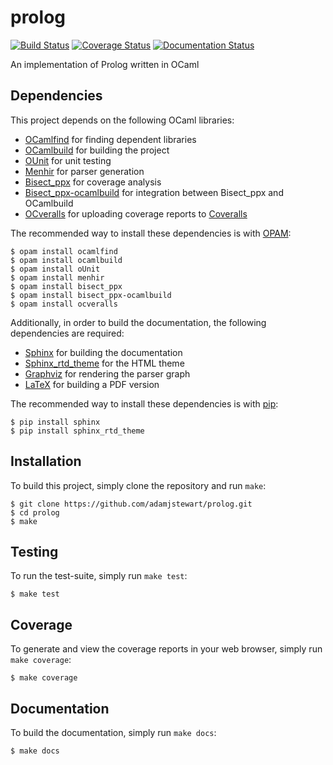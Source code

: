 # prolog

[![Build Status](https://travis-ci.org/adamjstewart/prolog.svg?branch=master)](https://travis-ci.org/adamjstewart/prolog)
[![Coverage Status](https://coveralls.io/repos/github/adamjstewart/prolog/badge.svg?branch=master)](https://coveralls.io/github/adamjstewart/prolog?branch=master)
[![Documentation Status](https://readthedocs.org/projects/prolog/badge/?version=latest)](http://prolog.readthedocs.io/en/latest/?badge=latest)

An implementation of Prolog written in OCaml

## Dependencies

This project depends on the following OCaml libraries:

* [OCamlfind](https://opam.ocaml.org/packages/ocamlfind/) for finding dependent libraries
* [OCamlbuild](https://opam.ocaml.org/packages/ocamlbuild/) for building the project
* [OUnit](https://opam.ocaml.org/packages/ounit/) for unit testing
* [Menhir](https://opam.ocaml.org/packages/menhir/) for parser generation
* [Bisect_ppx](https://opam.ocaml.org/packages/bisect_ppx/) for coverage analysis
* [Bisect_ppx-ocamlbuild](https://opam.ocaml.org/packages/bisect_ppx-ocamlbuild/) for integration between Bisect_ppx and OCamlbuild
* [OCveralls](https://opam.ocaml.org/packages/ocveralls/) for uploading coverage reports to [Coveralls](https://coveralls.io/)


The recommended way to install these dependencies is with [OPAM](https://opam.ocaml.org/):

```
$ opam install ocamlfind
$ opam install ocamlbuild
$ opam install oUnit
$ opam install menhir
$ opam install bisect_ppx
$ opam install bisect_ppx-ocamlbuild
$ opam install ocveralls
```

Additionally, in order to build the documentation, the following dependencies are required:

* [Sphinx](https://pypi.python.org/pypi/Sphinx) for building the documentation
* [Sphinx_rtd_theme](https://pypi.python.org/pypi/sphinx_rtd_theme) for the HTML theme
* [Graphviz](http://www.graphviz.org/) for rendering the parser graph
* [LaTeX](https://www.latex-project.org/) for building a PDF version

The recommended way to install these dependencies is with [pip](https://pip.pypa.io/en/stable/):

```
$ pip install sphinx
$ pip install sphinx_rtd_theme
```

## Installation

To build this project, simply clone the repository and run `make`:

```
$ git clone https://github.com/adamjstewart/prolog.git
$ cd prolog
$ make
```

## Testing

To run the test-suite, simply run `make test`:

```
$ make test
```

## Coverage

To generate and view the coverage reports in your web browser, simply run `make coverage`:

```
$ make coverage
```

## Documentation

To build the documentation, simply run `make docs`:

```
$ make docs
```
